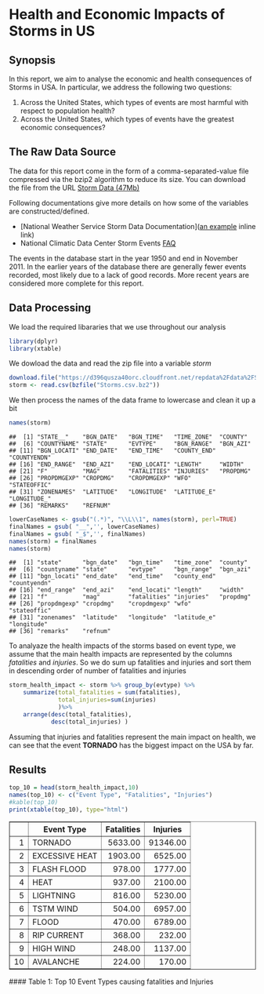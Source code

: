 # Health and Economic Impacts of Storms in US

## Synopsis

In this report, we aim to analyse the economic and health consequences of Storms in USA. In particular, we address the following two questions:

1. Across the United States, which types of events are most harmful with respect to population health?
2. Across the United States, which types of events have the greatest economic consequences?

## The Raw Data Source

The data for this report come in the form of a comma-separated-value file compressed via the bzip2 algorithm to reduce its size. You can download the file from the URL [Storm Data (47Mb)](https://d396qusza40orc.cloudfront.net/repdata%2Fdata%2FStormData.csv.bz2)

Following documentations give more details on how some of the variables are constructed/defined.

* [National Weather Service Storm Data Documentation]([an example](http://example.com/ "Title") inline link)
* National Climatic Data Center Storm Events [FAQ](https://d396qusza40orc.cloudfront.net/repdata%2Fpeer2_doc%2FNCDC%20Storm%20Events-FAQ%20Page.pdf)

The events in the database start in the year 1950 and end in November 2011. In the earlier years of the database there are generally fewer events recorded, most likely due to a lack of good records. More recent years are considered more complete for this report.

## Data Processing
We load the required libararies that we use throughout our analysis

```r
library(dplyr)
library(xtable)
```
We dowload the data and read the zip file into a variable *storm*

```r
download.file("https://d396qusza40orc.cloudfront.net/repdata%2Fdata%2FStormData.csv.bz2",destfile="Storms.csv.bz2", method="curl", mode="wb")
storm <- read.csv(bzfile("Storms.csv.bz2"))
```

We then process the names of the data frame to lowercase and clean it up a bit

```r
names(storm)
```

```
##  [1] "STATE__"    "BGN_DATE"   "BGN_TIME"   "TIME_ZONE"  "COUNTY"    
##  [6] "COUNTYNAME" "STATE"      "EVTYPE"     "BGN_RANGE"  "BGN_AZI"   
## [11] "BGN_LOCATI" "END_DATE"   "END_TIME"   "COUNTY_END" "COUNTYENDN"
## [16] "END_RANGE"  "END_AZI"    "END_LOCATI" "LENGTH"     "WIDTH"     
## [21] "F"          "MAG"        "FATALITIES" "INJURIES"   "PROPDMG"   
## [26] "PROPDMGEXP" "CROPDMG"    "CROPDMGEXP" "WFO"        "STATEOFFIC"
## [31] "ZONENAMES"  "LATITUDE"   "LONGITUDE"  "LATITUDE_E" "LONGITUDE_"
## [36] "REMARKS"    "REFNUM"
```

```r
lowerCaseNames <- gsub("(.*)", "\\L\\1", names(storm), perl=TRUE)
finalNames = gsub( "__",'', lowerCaseNames)
finalNames = gsub( "_$",'', finalNames)
names(storm) = finalNames
names(storm)
```

```
##  [1] "state"      "bgn_date"   "bgn_time"   "time_zone"  "county"    
##  [6] "countyname" "state"      "evtype"     "bgn_range"  "bgn_azi"   
## [11] "bgn_locati" "end_date"   "end_time"   "county_end" "countyendn"
## [16] "end_range"  "end_azi"    "end_locati" "length"     "width"     
## [21] "f"          "mag"        "fatalities" "injuries"   "propdmg"   
## [26] "propdmgexp" "cropdmg"    "cropdmgexp" "wfo"        "stateoffic"
## [31] "zonenames"  "latitude"   "longitude"  "latitude_e" "longitude" 
## [36] "remarks"    "refnum"
```

To analyaze the health impacts of the storms based on event type, we assume that the main health impacts are represented by the columns *fatalities* and *injuries*. So we do sum up fatalities and injuries and sort them in descending order of number of fatalities and injuries

```r
storm_health_impact <- storm %>% group_by(evtype) %>% 
    summarize(total_fatalities = sum(fatalities),
              total_injuries=sum(injuries)
              )%>% 
    arrange(desc(total_fatalities), 
            desc(total_injuries) )
```

Assuming that injuries and fatalities represent the main impact on health, we can see that the event **TORNADO** has the biggest impact on the USA by far.
## Results


```r
top_10 = head(storm_health_impact,10)
names(top_10) <- c("Event Type", "Fatalities", "Injuries")
#kable(top_10)
print(xtable(top_10), type="html")
```

<!-- html table generated in R 3.1.0 by xtable 1.7-4 package -->
<!-- Sun Oct 19 19:55:28 2014 -->
<table border=1>
<tr> <th>  </th> <th> Event Type </th> <th> Fatalities </th> <th> Injuries </th>  </tr>
  <tr> <td align="right"> 1 </td> <td> TORNADO </td> <td align="right"> 5633.00 </td> <td align="right"> 91346.00 </td> </tr>
  <tr> <td align="right"> 2 </td> <td> EXCESSIVE HEAT </td> <td align="right"> 1903.00 </td> <td align="right"> 6525.00 </td> </tr>
  <tr> <td align="right"> 3 </td> <td> FLASH FLOOD </td> <td align="right"> 978.00 </td> <td align="right"> 1777.00 </td> </tr>
  <tr> <td align="right"> 4 </td> <td> HEAT </td> <td align="right"> 937.00 </td> <td align="right"> 2100.00 </td> </tr>
  <tr> <td align="right"> 5 </td> <td> LIGHTNING </td> <td align="right"> 816.00 </td> <td align="right"> 5230.00 </td> </tr>
  <tr> <td align="right"> 6 </td> <td> TSTM WIND </td> <td align="right"> 504.00 </td> <td align="right"> 6957.00 </td> </tr>
  <tr> <td align="right"> 7 </td> <td> FLOOD </td> <td align="right"> 470.00 </td> <td align="right"> 6789.00 </td> </tr>
  <tr> <td align="right"> 8 </td> <td> RIP CURRENT </td> <td align="right"> 368.00 </td> <td align="right"> 232.00 </td> </tr>
  <tr> <td align="right"> 9 </td> <td> HIGH WIND </td> <td align="right"> 248.00 </td> <td align="right"> 1137.00 </td> </tr>
  <tr> <td align="right"> 10 </td> <td> AVALANCHE </td> <td align="right"> 224.00 </td> <td align="right"> 170.00 </td> </tr>
   </table>
#### Table 1: Top 10 Event Types causing fatalities and Injuries
